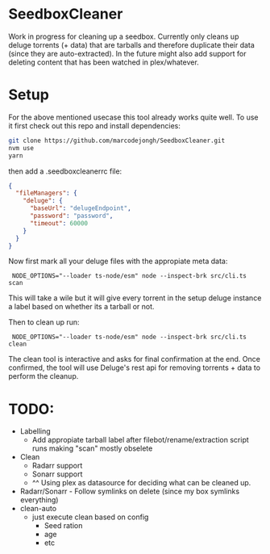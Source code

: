 # SeedboxCleaner

Work in progress for cleaning up a seedbox.
Currently only cleans up deluge torrents (+ data) that are tarballs and therefore duplicate their data (since they are auto-extracted).
In the future might also add support for deleting content that has been watched in plex/whatever.

# Setup

For the above mentioned usecase this tool already works quite well.
To use it first check out this repo and install dependencies:

```sh
git clone https://github.com/marcodejongh/SeedboxCleaner.git
nvm use
yarn
```

then add a .seedboxcleanerrc file:

```json
{
  "fileManagers": {
    "deluge": {
      "baseUrl": "delugeEndpoint",
      "password": "password",
      "timeout": 60000
    }
  }
}
```

Now first mark all your deluge files with the appropiate meta data:

```
 NODE_OPTIONS="--loader ts-node/esm" node --inspect-brk src/cli.ts scan
```

This will take a wile but it will give every torrent in the setup deluge instance a label based on whether its a tarball or not.

Then to clean up run:

```
 NODE_OPTIONS="--loader ts-node/esm" node --inspect-brk src/cli.ts clean
```

The clean tool is interactive and asks for final confirmation at the end.
Once confirmed, the tool will use Deluge's rest api for removing torrents + data to perform the cleanup.

# TODO:

- Labelling
  - Add appropiate tarball label after filebot/rename/extraction script runs making "scan" mostly obselete
- Clean
  - Radarr support
  - Sonarr support
  - ^^ Using plex as datasource for deciding what can be cleaned up.
- Radarr/Sonarr - Follow symlinks on delete (since my box symlinks everything)
- clean-auto
  - just execute clean based on config
    - Seed ration
    - age
    - etc
